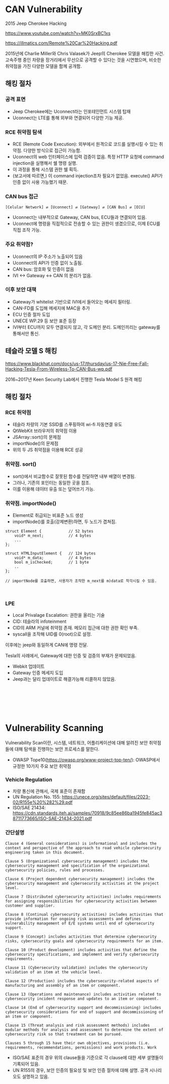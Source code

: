 CAN Vulnerability
==================
2015 Jeep Cherokee Hacking
&nbsp;

https://www.youtube.com/watch?v=MK0SrxBC1xs
&nbsp;

https://illmatics.com/Remote%20Car%20Hacking.pdf
&nbsp;

2015년에 Charlie Miller와 Chris Valasek가 Jeep의 Cherokee 모델을 해킹한 사건. 고속주행 중인 차량을 장거리에서 무선으로 공격할 수 있다는 것을 시연했으며, 비슷한 취약점을 가진 다양한 모델을 함께 공개함.
&nbsp;
&nbsp;

## 해킹 절차
### 공격 표면
- Jeep Cherokee에는 Uconnect라는 인포테인먼트 시스템 탑재
- Uconnect는 LTE를 통해 외부와 연결되어 다양한 기능 제공.
&nbsp;
&nbsp;

### RCE 취약점 탐색
- RCE (Remote Code Execution): 외부에서 원격으로 코드를 실행시킬 수 있는 취약점. 다양한 방식으로 접근이 가능함.
- Uconnect의 web 인터페이스에 입력 검증이 없음. 특정 HTTP 요청에 command injection을 실행해서 쉘 명령 실행.
- 이 과정을 통해 시스템 권한 쉘 획득.
- (보고서에 따르면,) 이 command injection조차 필요가 없었음. execute() API가 인증 없이 사용 가능했기 때문.
&nbsp;
&nbsp;

### CAN bus 접근
```
[Celular Network] ⇄ [Uconnect] ⇄ [Gateway] ⇄ [CAN Bus] ⇄ [ECU]
```
- Uconnect는 내부적으로 Gateway, CAN bus, ECU들과 연결되어 있음. 
- Uconnect에 명령을 직접적으로 전송할 수 있는 권한이 생겼으므로, 이제 ECU를 직접 조작 가능.
&nbsp;
&nbsp;

### 주요 취약점?
- Uconnect의 IP 주소가 노출되어 있음
- Uconnect의 API가 인증 없이 노출됨.
- CAN bus: 암호화 및 인증이 없음
- IVI <-> Gateway <-> CAN 의 분리가 없음.
&nbsp;
&nbsp;

### 이후 보안 대책
- Gateway가 whitelist 기반으로 IVI에서 들어오는 메세지 필터링.
- CAN-FD를 도입해 메세지에 MAC을 추가
- ECU 인증 절차 도입
- UNECE WP.29 등 보안 표준 등장
- IVI부터 ECU까지 모두 연결되지 않고, 각 도메인 분리. 도메인끼리는 gateway를 통해서만 통신.
&nbsp;
&nbsp;
## 테슬라 모델 S 해킹

https://www.blackhat.com/docs/us-17/thursday/us-17-Nie-Free-Fall-Hacking-Tesla-From-Wireless-To-CAN-Bus-wp.pdf

2016~2017년 Keen Security Lab에서 진행한 Tesla Model S 원격 해킹
&nbsp;
&nbsp;

## 해킹 절차

### RCE 취약점
- 테슬라 차량의 기본 SSID를 스푸핑하여 wi-fi 자동연결 유도
- QtWebKit 브라우저의 취약점 이용
- JSArray::sort()의 문제점
- importNode()의 문제점
- 위의 두 JS 취약점을 이용해 RCE 성공
&nbsp;
&nbsp;

### 취약점. sort()
- sort()에서 비교함수로 잘못된 함수를 전달하면 내부 배열이 변경됨.
- 그러나, 기존의 포인터는 동일한 곳을 참조.
- 이를 이용해 데이터 유출 또는 덮어쓰기 가능.
&nbsp;
&nbsp;

### 취약점. importNode()
- Element로 취급되는 비표준 노드 생성
- importNode()를 호출(강제변환)하면, 두 노드가 겹쳐짐.
```
struct Element {            // 52 bytes
    void* m_next;           // 4 bytes
    ...
};

struct HTMLInputElement {   // 124 bytes
    void* m_data;           // 4 bytes
    bool m_isChecked;       // 1 byte
    ..
};

// importNode를 호출하면, 사용자가 조작한 m_next를 m)data로 착각시킬 수 있음.
```
&nbsp;
&nbsp;

### LPE
- Local Privalage Escalation: 권한을 올리는 기술
- CID: 테슬라의 infoteinment
- CID의 ARM 커널에 취약점 존재. 메모리 접근에 대한 권한 확인 부족.
- syscall을 조작해 UID를 0(root)으로 설정.
&nbsp;
&nbsp;

이후에는 jeep와 동일하게 CAN에 명령 전달.
&nbsp;
&nbsp;

Tesla의 사례에서, Gateway에 대한 인증 및 검증의 부재가 문제되었음.
- Webkit 업데이트
- Gateway 인증 메세지 도입
- Jeep과는 달리 업데이트로 해결가능해 리콜하지 않았음.


&nbsp;
---
&nbsp;

# Vulnerability Scanning

Vulnerability Scan이란, 시스템, 네트워크, 어플리케이션에 대해 알려진 보안 취약점들에 대해 탐색을 진행하는 보안 프로세스를 말한다.
- OWASP Tope10(https://owasp.org/www-project-top-ten/): OWASP에서 규정한 10가지 주요 보안 취약점
&nbsp;
&nbsp;

### Vehicle Regulation
- 차량 통신에 관해서, 국제 표준이 존재함
- UN Regulation No. 155: https://unece.org/sites/default/files/2023-02/R155e%20%282%29.pdf
- ISO/SAE 21434: https://cdn.standards.iteh.ai/samples/70918/9c85ee86ba1945fe845ac38711773665/ISO-SAE-21434-2021.pdf
&nbsp;
&nbsp;

### 간단설명
```
Clause 4 (General considerations) is informational and includes the context and perspective of the approach to road vehicle cybersecurity engineering taken in this document.

Clause 5 (Organizational cybersecurity management) includes the cybersecurity management and specification of the organizational cybersecurity policies, rules and processes.

Clause 6 (Project dependent cybersecurity management) includes the cybersecurity management and cybersecurity activities at the project level.

Clause 7 (Distributed cybersecurity activities) includes requirements for assigning responsibilities for cybersecurity activities between customer and supplier.

Clause 8 (Continual cybersecurity activities) includes activities that provide information for ongoing risk assessments and defines vulnerability management of E/E systems until end of cybersecurity support.

Clause 9 (Concept) includes activities that determine cybersecurity risks, cybersecurity goals and cybersecurity requirements for an item.

Clause 10 (Product development) includes activities that define the cybersecurity specifications, and implement and verify cybersecurity requirements.

Clause 11 (Cybersecurity validation) includes the cybersecurity validation of an item at the vehicle level.

Clause 12 (Production) includes the cybersecurity-related aspects of manufacturing and assembly of an item or component.

Clause 13 (Operations and maintenance) includes activities related to cybersecurity incident response and updates to an item or component.

Clause 14 (End of cybersecurity support and decommissioning) includes cybersecurity considerations for end of support and decommissioning of an item or component.

Clause 15 (Threat analysis and risk assessment methods) includes modular methods for analysis and assessment to determine the extent of cybersecurity risk so that treatment can be pursued.

Clauses 5 through 15 have their own objectives, provisions (i.e. requirements, recommendations, permissions) and work products. Work
```
- ISO/SAE 표준의 경우 위의 clause들을 기준으로 각 clause에 대한 세부 셜명들이 기록되어 있음.
- UN R155의 경우, 보안 인증의 필요성 및 보안 인증 절차에 대해 설명. 공격 시나리오도 설명하고 있음.

